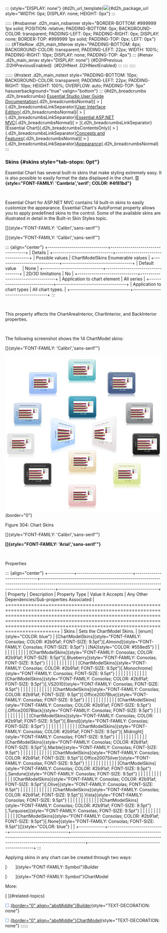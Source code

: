 ::: {style="DISPLAY: none"}
[](ms-xhelp:///?Id=d2h_url_template){#d2h_url_template}![](!package_url!){#d2h_package_url style="WIDTH: 0px; DISPLAY: none; HEIGHT: 0px"}
:::

::::: {#nsbanner .d2h_main_nsbanner style="BORDER-BOTTOM: #999999 1px solid; POSITION: relative; PADDING-BOTTOM: 0px; BACKGROUND-COLOR: transparent; PADDING-LEFT: 0px; PADDING-RIGHT: 0px; DISPLAY: none; BORDER-TOP: #999999 1px solid; PADDING-TOP: 0px; LEFT: 0px"}
:::: {#TitleRow .d2h_main_titlerow style="PADDING-BOTTOM: 4px; BACKGROUND-COLOR: transparent; PADDING-LEFT: 22px; WIDTH: 100%; PADDING-RIGHT: 10px; DISPLAY: none; PADDING-TOP: 4px"}
::: {#ienav .d2h_main_ienav style="DISPLAY: none"}
[](ms-xhelp:///?Id=201bbd07-95b2-469b-a2b4-b7ebc85043f2){#D2HPrevious .D2HPreviousEnabled}  [](ms-xhelp:///?Id=23f1da80-7f82-4816-9e39-5bb21329fd44){#D2HNext .D2HNextEnabled}
:::
::::
:::::

:::::: {#nstext .d2h_main_nstext style="PADDING-BOTTOM: 10px; BACKGROUND-COLOR: transparent; PADDING-LEFT: 22px; PADDING-RIGHT: 10px; HEIGHT: 100%; OVERFLOW: auto; PADDING-TOP: 5px" hasuserbackground="true" valign="bottom"}
::: {#d2h_breadcrumbs .d2h_breadcrumbs}
[Essential Studio User Guide Documentation](ms-xhelp:///?Id=12457748-09e3-4d74-a240-8e049cedf030){.d2h_breadcrumbsNormal}[ \> ]{.d2h_breadcrumbsLinkSeparator}[User Interface Edition](ms-xhelp:///?Id=c29296b7-531c-413b-a0ec-488ca1f7f669){.d2h_breadcrumbsNormal}[ \> ]{.d2h_breadcrumbsLinkSeparator}[Essential ASP.NET MVC](ms-xhelp:///?Id=4b14e7d1-65c4-4f67-b1aa-2c37709905a5){.d2h_breadcrumbsNormal}[ \> ]{.d2h_breadcrumbsLinkSeparator}[Essential Chart]{.d2h_breadcrumbsContentsOnly}[ \> ]{.d2h_breadcrumbsLinkSeparator}[Concepts and Features](ms-xhelp:///?Id=696f5666-8b81-4685-9bd9-12198f06f3ad){.d2h_breadcrumbsNormal}[ \> ]{.d2h_breadcrumbsLinkSeparator}[Appearance](ms-xhelp:///?Id=201bbd07-95b2-469b-a2b4-b7ebc85043f2){.d2h_breadcrumbsNormal}
:::

### Skins {#skins style="tab-stops: 0pt"}

Essential Chart has several built-in skins that make styling extremely easy. It is also possible to easily format the data displayed in the chart. **[]{style="FONT-FAMILY: 'Cambria','serif'; COLOR: #4f81bd"}**

 

Essential Chart for ASP.NET MVC contains 14 built-in skins to easily customize the appearance. Essential Chart\'s AutoFormat property allows you to apply predefined skins to the control. Some of the available skins are illustrated in detail in the Built-in Skin Styles topic.

[]{style="FONT-FAMILY: 'Calibri','sans-serif'"} 

[]{style="FONT-FAMILY: 'Calibri','sans-serif'"} 

::: {align="center"}
+------------------------------+-----------------------------------+
| Details                                                          |
+------------------------------+-----------------------------------+
| Possible values              | ChartModelSkins Enumerable values |
+------------------------------+-----------------------------------+
| Default value                | None                              |
+------------------------------+-----------------------------------+
| 2D/3D limitations            | No                                |
+------------------------------+-----------------------------------+
| Application to chart element | All series                        |
+------------------------------+-----------------------------------+
| Application to chart types   | All chart types.                  |
+------------------------------+-----------------------------------+
:::

 

This property affects the ChartAreaInterior, ChartInterior, and BackInterior properties.

 

The following screenshot shows the 14 ChartModel skins:

[]{style="FONT-FAMILY: 'Calibri','sans-serif'"} 

![](ImagesExt/image69_218.jpg){border="0"}

Figure 304: Chart Skins

[]{style="FONT-FAMILY: 'Calibri','sans-serif'"} 

**[]{style="FONT-FAMILY: 'Arial','sans-serif'"}** 

 

Properties

::: {align="center"}
+-------------+----------------------------+-----------------------------+-------------------------------------------------------------------------------------------------------------------------------------------------------------------+--------------------------------------------------+
| Property    | Description                | Property Type               | Value it Accepts                                                                                                                                                  | Any Other Dependencies/Sub-properties Associated |
+=============+============================+=============================+===================================================================================================================================================================+==================================================+
| Skins       | Sets the ChartModel Skins. | [enum]{style="COLOR: blue"} | [ChartModelSkins]{style="FONT-FAMILY: Consolas; COLOR: #2b91af; FONT-SIZE: 9.5pt"}[.Almond]{style="FONT-FAMILY: Consolas; FONT-SIZE: 9.5pt"}                      | [NA]{style="COLOR: #558ed5"}                     |
|             |                            |                             |                                                                                                                                                                   |                                                  |
|             |                            |                             | [ChartModelSkins]{style="FONT-FAMILY: Consolas; COLOR: #2b91af; FONT-SIZE: 9.5pt"}[.Blueberry]{style="FONT-FAMILY: Consolas; FONT-SIZE: 9.5pt"}                   |                                                  |
|             |                            |                             |                                                                                                                                                                   |                                                  |
|             |                            |                             | [ChartModelSkins]{style="FONT-FAMILY: Consolas; COLOR: #2b91af; FONT-SIZE: 9.5pt"}[.Monochrome]{style="FONT-FAMILY: Consolas; FONT-SIZE: 9.5pt"}                  |                                                  |
|             |                            |                             |                                                                                                                                                                   |                                                  |
|             |                            |                             | [ChartModelSkins]{style="FONT-FAMILY: Consolas; COLOR: #2b91af; FONT-SIZE: 9.5pt"}[.VS2010]{style="FONT-FAMILY: Consolas; FONT-SIZE: 9.5pt"}                      |                                                  |
|             |                            |                             |                                                                                                                                                                   |                                                  |
|             |                            |                             | [ChartModelSkins]{style="FONT-FAMILY: Consolas; COLOR: #2b91af; FONT-SIZE: 9.5pt"}[.Office2007Blue]{style="FONT-FAMILY: Consolas; FONT-SIZE: 9.5pt"}              |                                                  |
|             |                            |                             |                                                                                                                                                                   |                                                  |
|             |                            |                             | [ChartModelSkins]{style="FONT-FAMILY: Consolas; COLOR: #2b91af; FONT-SIZE: 9.5pt"}[.Office2007Black]{style="FONT-FAMILY: Consolas; FONT-SIZE: 9.5pt"}             |                                                  |
|             |                            |                             |                                                                                                                                                                   |                                                  |
|             |                            |                             | [ChartModelSkins]{style="FONT-FAMILY: Consolas; COLOR: #2b91af; FONT-SIZE: 9.5pt"}[.Blend]{style="FONT-FAMILY: Consolas; FONT-SIZE: 9.5pt"}                       |                                                  |
|             |                            |                             |                                                                                                                                                                   |                                                  |
|             |                            |                             | [ChartModelSkins]{style="FONT-FAMILY: Consolas; COLOR: #2b91af; FONT-SIZE: 9.5pt"}[.Midnight]{style="FONT-FAMILY: Consolas; FONT-SIZE: 9.5pt"}                    |                                                  |
|             |                            |                             |                                                                                                                                                                   |                                                  |
|             |                            |                             | [ChartModelSkins]{style="FONT-FAMILY: Consolas; COLOR: #2b91af; FONT-SIZE: 9.5pt"}[.Marble]{style="FONT-FAMILY: Consolas; FONT-SIZE: 9.5pt"}                      |                                                  |
|             |                            |                             |                                                                                                                                                                   |                                                  |
|             |                            |                             | [ChartModelSkins]{style="FONT-FAMILY: Consolas; COLOR: #2b91af; FONT-SIZE: 9.5pt"}[.Office2007Silver]{style="FONT-FAMILY: Consolas; FONT-SIZE: 9.5pt"}            |                                                  |
|             |                            |                             |                                                                                                                                                                   |                                                  |
|             |                            |                             | [ChartModelSkins]{style="FONT-FAMILY: Consolas; COLOR: #2b91af; FONT-SIZE: 9.5pt"}[.Sandune]{style="FONT-FAMILY: Consolas; FONT-SIZE: 9.5pt"}                     |                                                  |
|             |                            |                             |                                                                                                                                                                   |                                                  |
|             |                            |                             | [ChartModelSkins]{style="FONT-FAMILY: Consolas; COLOR: #2b91af; FONT-SIZE: 9.5pt"}[.Olive]{style="FONT-FAMILY: Consolas; FONT-SIZE: 9.5pt"}                       |                                                  |
|             |                            |                             |                                                                                                                                                                   |                                                  |
|             |                            |                             | [ChartModelSkins]{style="FONT-FAMILY: Consolas; COLOR: #2b91af; FONT-SIZE: 9.5pt"}[.Vista]{style="FONT-FAMILY: Consolas; FONT-SIZE: 9.5pt"}                       |                                                  |
|             |                            |                             |                                                                                                                                                                   |                                                  |
|             |                            |                             | [ChartModelSkins]{style="FONT-FAMILY: Consolas; COLOR: #2b91af; FONT-SIZE: 9.5pt"}[.Turquoise]{style="FONT-FAMILY: Consolas; FONT-SIZE: 9.5pt"}                   |                                                  |
|             |                            |                             |                                                                                                                                                                   |                                                  |
|             |                            |                             | [ChartModelSkins]{style="FONT-FAMILY: Consolas; COLOR: #2b91af; FONT-SIZE: 9.5pt"}[.None]{style="FONT-FAMILY: Consolas; FONT-SIZE: 9.5pt"}[]{style="COLOR: blue"} |                                                  |
+-------------+----------------------------+-----------------------------+-------------------------------------------------------------------------------------------------------------------------------------------------------------------+--------------------------------------------------+
:::

Applying skins in any chart can be created through two ways:

[·      ]{style="FONT-FAMILY: Symbol"}Builder

[·      ]{style="FONT-FAMILY: Symbol"}ChartModel

More:

[ ]{#related-topics}

[![](button.gif){border="0" align="absMiddle"}Builder](ms-xhelp:///?Id=a118f468-8e84-4776-b105-9df4ec59d4d5){style="TEXT-DECORATION: none"}

[![](button.gif){border="0" align="absMiddle"}ChartModel](ms-xhelp:///?Id=d4268651-fdc1-420d-8a97-1b4039246d28){style="TEXT-DECORATION: none"}
::::::

